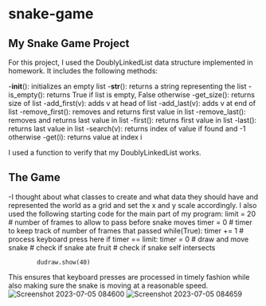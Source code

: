 # snake-game


## My Snake Game Project
For this project, I used the DoublyLinkedList data structure implemented in homework. It includes the following methods:

-__init__(): initializes an empty list
-__str__(): returns a string representing the list
-is_empty(): returns True if list is empty, False otherwise
-get_size(): returns size of list
-add_first(v): adds v at head of list
-add_last(v): adds v at end of list
-remove_first(): removes and returns first value in list
-remove_last(): removes and returns last value in list
-first(): returns first value in list
-last(): returns last value in list
-search(v): returns index of value if found and -1 otherwise
-get(i): returns value at index i

I used a function to verify that my DoublyLinkedList works.

## The Game
-I thought about what classes to create and what data they should have and represented the world as a grid and set the x and y scale accordingly. I also used the following starting code for the main part of my program:
        limit = 20 # number of frames to allow to pass before snake moves
        timer = 0  # timer to keep track of number of frames that passed
        while(True):
            timer += 1
            # process keyboard press here
            if timer == limit:
                timer = 0
                # draw and move snake
                # check if snake ate fruit
                # check if snake self intersects
        
            dudraw.show(40)

This ensures that keyboard presses are processed in timely fashion while also making sure the snake is moving at a reasonable speed.
![Screenshot 2023-07-05 084600](https://github.com/muskanf/snake-game/assets/88496921/34c87808-6fb3-4496-94a1-e7b17134ca51)
![Screenshot 2023-07-05 084659](https://github.com/muskanf/snake-game/assets/88496921/9338ecbc-58f4-4f61-b331-86c1491f3a00)
